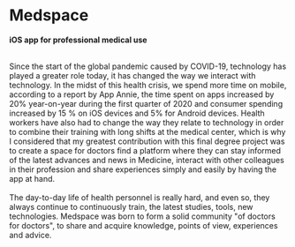 <h1><b>Medspace</b></h1>
<b>iOS app for professional medical use</b><br><br>


Since the start of the global pandemic caused by COVID-19, technology has played a greater role today, it has changed the way we interact with technology.
In the midst of this health crisis, we spend more time on mobile, according to a report by App Annie, the time spent on apps increased by 20% year-on-year during the first quarter of 2020 and consumer spending increased by 15 % on iOS devices and 5% for Android devices.
Health workers have also had to change the way they relate to technology in order to combine their training with long shifts at the medical center, which is why I considered that my greatest contribution with this final degree project was to create a space for doctors find a platform where they can stay informed of the latest advances and news in Medicine, interact with other colleagues in their profession and share experiences simply and easily by having the app at hand.
<br><br>
The day-to-day life of health personnel is really hard, and even so, they always continue to continuously train, the latest studies, tools, new technologies. Medspace was born to form a solid community "of doctors for doctors", to share and acquire knowledge, points of view, experiences and advice.
